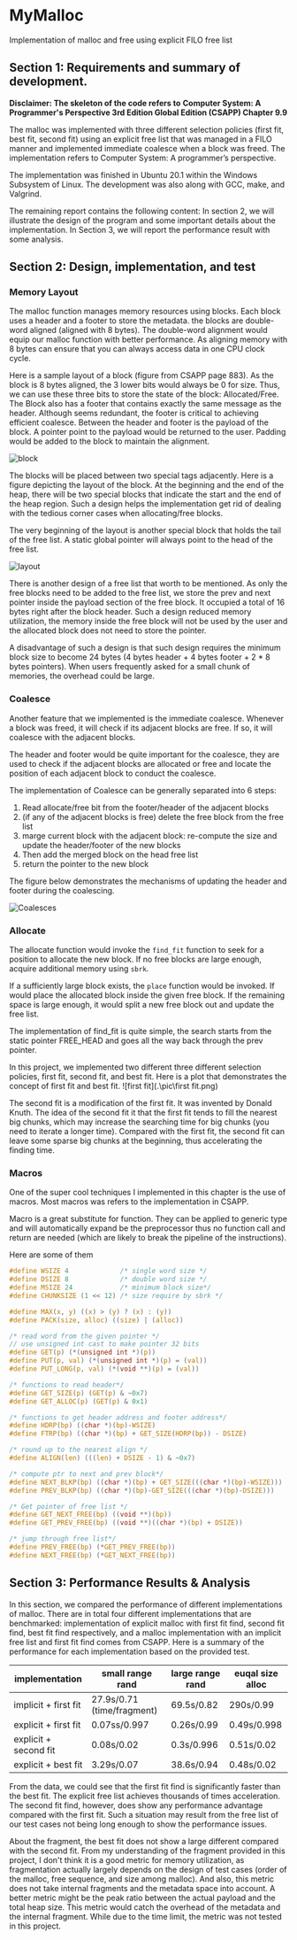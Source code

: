 # MyMalloc
Implementation of malloc and free using explicit FILO free list

## Section 1: Requirements and summary of development. 

**Disclaimer: The skeleton of the code refers to** **Computer System: A Programmer's Perspective 3rd Edition Global Edition (CSAPP) Chapter 9.9** 

The malloc was implemented with three different selection policies (first fit, best fit, second fit) using an explicit free list that was managed in a FILO manner and implemented immediate coalesce when a block was freed.  The implementation refers to Computer System: A programmer’s perspective. 

The implementation was finished in Ubuntu 20.1 within the Windows Subsystem of Linux. The development was also along with GCC, make, and Valgrind. 

The remaining report contains the following content: In section 2, we will illustrate the design of the program and some important details about the implementation. In Section 3, we will report the performance result with some analysis.   

## Section 2: Design, implementation, and test 

### Memory Layout

The malloc function manages memory resources using blocks. Each block uses a header and a footer to store the metadata. the blocks are double-word aligned (aligned with 8 bytes). The double-word alignment would equip our malloc function with better performance. As aligning memory with 8 bytes can ensure that you can always access data in one CPU clock cycle. 

Here is a sample layout of a block (figure from CSAPP page 883). As the block is 8 bytes aligned, the 3 lower bits would always be 0 for size. Thus, we can use these three bits to store the state of the block: Allocated/Free. The Block also has a footer that contains exactly the same message as the header. Although seems redundant, the footer is critical to achieving efficient coalesce.  Between the header and footer is the payload of the block. A pointer point to the payload would be returned to the user. Padding would be added to the block to maintain the alignment.

![block](./pic/block.png)

The blocks will be placed between two special tags adjacently. Here is a figure depicting the layout of the block. At the beginning and the end of the heap, there will be two special blocks that indicate the start and the end of the heap region. Such a design helps the implementation get rid of dealing with the tedious corner cases when allocating/free blocks. 

The very beginning of the layout is another special block that holds the tail of the free list. A static global pointer will always point to the head of the free list. 

  ![layout](./pic/layout.png)

There is another design of a free list that worth to be mentioned. As only the free blocks need to be added to the free list, we store the prev and next pointer inside the payload section of the free block. It occupied a total of 16 bytes right after the block header. Such a design reduced memory utilization, the memory inside the free block will not be used by the user and the allocated block does not need to store the pointer. 

A disadvantage of such a design is that such design requires the minimum block size to become 24 bytes (4 bytes header + 4 bytes footer + 2 * 8 bytes pointers). When users frequently asked for a small chunk of memories, the overhead could be large. 

### Coalesce

Another feature that we implemented is the immediate coalesce. Whenever a block was freed, it will check if its adjacent blocks are free. If so, it will coalesce with the adjacent blocks. 

The header and footer would be quite important for the coalesce, they are used to check if the adjacent blocks are allocated or free and locate the position of each adjacent block to conduct the coalesce. 

The implementation of Coalesce can be generally separated into 6 steps: 

1. Read allocate/free bit from the footer/header of the adjacent blocks
2. (if any of the adjacent blocks is free) delete the free block from the free list
3. marge current block with the adjacent block: re-compute the size and update the header/footer of the new blocks
4. Then add the merged block on the head free list
5. return the pointer to the new block

The figure below demonstrates the mechanisms of updating the header and footer during the coalescing.

![Coalesces](./pic/Coalesces.png)

### Allocate

The allocate function would invoke the `find_fit` function to seek for a position to allocate the new block. If no free blocks are large enough, acquire additional memory using `sbrk`.   

If a sufficiently large block exists, the `place` function would be invoked. If would place the allocated block inside the given free block. If the remaining space is large enough, it would split a new free block out and update the free list. 

The implementation of find_fit is quite simple, the search starts from the static pointer FREE_HEAD and goes all the way back through the prev pointer. 

In this project, we implemented two different three different selection policies, first fit, second fit, and best fit. Here is a plot that demonstrates the concept of first fit and best fit. ![first fit](.\pic\first fit.png)

The second fit is a modification of the first fit. It was invented by Donald Knuth. The idea of the second fit it that the first fit tends to fill the nearest big chunks, which may increase the searching time for big chunks (you need to iterate a longer time). Compared with the first fit, the second fit can leave some sparse big chunks at the beginning, thus accelerating the finding time. 

### Macros

One of the super cool techniques I implemented in this chapter is the use of macros. Most macros was refers to the implementation in CSAPP. 

Macro is a great substitute for function. They can be applied to generic type and will automatically expand be the preprocessor thus no function call and return are needed (which are likely to break the pipeline of the instructions). 

Here are some of them

```C
#define WSIZE 4             /* single word size */
#define DSIZE 8             /* double word size */
#define MSIZE 24            /* minimum block size*/
#define CHUNKSIZE (1 << 12) /* size require by sbrk */

#define MAX(x, y) ((x) > (y) ? (x) : (y))
#define PACK(size, alloc) ((size) | (alloc))

/* read word from the given pointer */
// use unsigned int cast to make pointer 32 bits
#define GET(p) (*(unsigned int *)(p))
#define PUT(p, val) (*(unsigned int *)(p) = (val))
#define PUT_LONG(p, val) (*(void **)(p) = (val))

/* functions to read header*/
#define GET_SIZE(p) (GET(p) & ~0x7)
#define GET_ALLOC(p) (GET(p) & 0x1)

/* functions to get header address and footer address*/
#define HDRP(bp) ((char *)(bp)-WSIZE)
#define FTRP(bp) ((char *)(bp) + GET_SIZE(HDRP(bp)) - DSIZE)

/* round up to the nearest align */
#define ALIGN(len) (((len) + DSIZE - 1) & ~0x7)

/* compute ptr to next and prev block*/
#define NEXT_BLKP(bp) ((char *)(bp) + GET_SIZE(((char *)(bp)-WSIZE)))
#define PREV_BLKP(bp) ((char *)(bp)-GET_SIZE(((char *)(bp)-DSIZE)))

/* Get pointer of free list */
#define GET_NEXT_FREE(bp) ((void **)(bp))
#define GET_PREV_FREE(bp) ((void **)((char *)(bp) + DSIZE))

/* jump through free list*/
#define PREV_FREE(bp) (*GET_PREV_FREE(bp))
#define NEXT_FREE(bp) (*GET_NEXT_FREE(bp))
```

## Section 3: Performance Results & Analysis

In this section, we compared the performance of different implementations of malloc. There are in total four different implementations that are benchmarked: implementation of explicit malloc with first fit find, second fit find, best fit find respectively, and a malloc implementation with an implicit free list and first fit find comes from CSAPP.  Here is a summary of the performance for each implementation based on the provided test. 

| implementation        | small range rand           | large range rand | euqal size alloc |
| --------------------- | -------------------------- | ---------------- | ---------------- |
| implicit + first fit  | 27.9s/0.71 (time/fragment) | 69.5s/0.82       | 290s/0.99        |
| explicit + first fit  | 0.07ss/0.997               | 0.26s/0.99       | 0.49s/0.998      |
| explicit + second fit | 0.08s/0.02                 | 0.3s/0.996       | 0.51s/0.02       |
| explicit + best fit   | 3.29s/0.07                 | 38.6s/0.94       | 0.48s/0.02       |

From the data, we could see that the first fit find is significantly faster than the best fit. The explicit free list achieves thousands of times acceleration. The second fit find, however, does show any performance advantage compared with the first fit. Such a situation may result from the free list of our test cases not being long enough to show the performance issues. 

About the fragment, the best fit does not show a large different compared with the second fit. From my understanding of the fragment provided in this project, I don't think it is a good metric for memory utilization, as fragmentation actually largely depends on the design of test cases (order of the malloc, free sequence, and size among malloc). And also, this metric does not take internal fragments and the metadata space into account. A better metric might be the peak ratio between the actual payload and the total heap size. This metric would catch the overhead of the metadata and the internal fragment. While due to the time limit, the metric was not tested in this project.    
